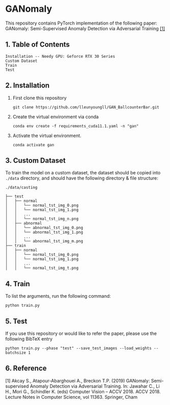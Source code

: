 # GANomaly

This repository contains PyTorch implementation of the following paper: GANomaly: Semi-Supervised Anomaly Detection via Adversarial Training [[1]](#reference)

##  1. Table of Contents
 ```
 Installation -- Needy GPU: Geforce RTX 30 Series
 Custom Dataset
 Train
 Test
 ```
    

## 2. Installation
1. First clone this repository
   ```
   git clone https://github.com/lleunyoungll/GAN_BallcounterBar.git
   ```
2. Create the virtual environment via conda
    ```
    conda env create -f requirements_cuda11.1.yaml -n "gan" 
    ```
3. Activate the virtual environment.
    ```
    conda activate gan
    ```


## 3. Custom Dataset
To train the model on a custom dataset, the dataset should be copied into `./data` directory, and should have the following directory & file structure:

```
./data/casting 

├── test
│   ├── normal
│   │   └── normal_tst_img_0.png
│   │   └── normal_tst_img_1.png
│   │   ...
│   │   └── normal_tst_img_n.png
│   ├── abnormal
│   │   └── abnormal_tst_img_0.png
│   │   └── abnormal_tst_img_1.png
│   │   ...
│   │   └── abnormal_tst_img_m.png
├── train
│   ├── normal
│   │   └── normal_tst_img_0.png
│   │   └── normal_tst_img_1.png
│   │   ...
│   │   └── normal_tst_img_t.png

```

## 4. Train
To list the arguments, run the following command:
```
python train.py
```



## 5. Test
If you use this repository or would like to refer the paper, please use the following BibTeX entry
```
python train.py --phase "test" --save_test_images --load_weights --batchsize 1
```

## 6. Reference
[1]  Akcay S., Atapour-Abarghouei A., Breckon T.P. (2019) GANomaly: Semi-supervised Anomaly Detection via Adversarial Training. In: Jawahar C., Li H., Mori G., Schindler K. (eds) Computer Vision – ACCV 2018. ACCV 2018. Lecture Notes in Computer Science, vol 11363. Springer, Cham

